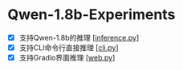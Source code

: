 # Qwen-1.8b-Experiments

- [x] 支持Qwen-1.8b的推理 [[inference.py](https://github.com/WangRongsheng/Qwen-1.8b-Experiments/blob/main/inference.py)]
- [x] 支持CLI命令行直接推理 [[cli.py](https://github.com/WangRongsheng/Qwen-1.8b-Experiments/blob/main/cli.py)]
- [x] 支持Gradio界面推理 [[web.py](https://github.com/WangRongsheng/Qwen-1.8b-Experiments/blob/main/web.py)]
